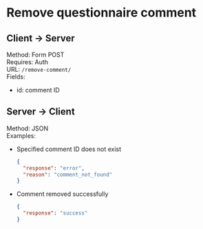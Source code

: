 # Remove questionnaire comment

## Client -> Server
Method: Form POST  
Requires: Auth  
URL: `/remove-comment/`  
Fields:  
* id: comment ID

## Server -> Client
Method: JSON  
Examples:  
* Specified comment ID does not exist

  ```json
  {
    "response": "error",
    "reason": "comment_not_found"
  }
  ```

* Comment removed successfully

  ```json
  {
    "response": "success"
  }
  ```

